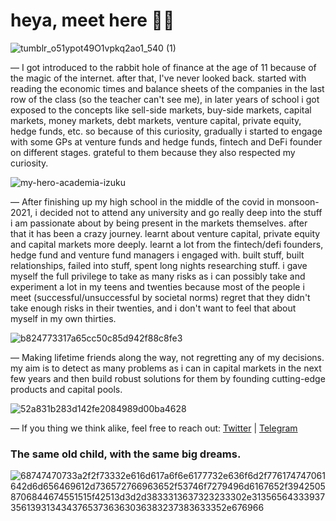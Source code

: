 # heya, meet here 🧪🥽
![tumblr_o51ypot49O1vpkq2ao1_540 (1)](https://user-images.githubusercontent.com/93916934/187820571-e174507c-a9cf-46ca-b166-9cf19b9863b1.gif)


— I got introduced to the rabbit hole of finance at the age of 11 because of the magic of the internet. after that, I've never looked back. started with reading the economic times and balance sheets of the companies in the last row of the class (so the teacher can't see me), in later years of school i got exposed to the concepts like sell-side markets, buy-side markets, capital markets, money markets, debt markets, venture capital, private equity, hedge funds, etc. so because of this curiosity, gradually i started to engage with some GPs at venture funds and hedge funds, fintech and DeFi founder on different stages. grateful to them because they also respected my curiosity.

![my-hero-academia-izuku](https://user-images.githubusercontent.com/93916934/187825681-bcd8aebf-0158-40f9-a4f0-c4b785c74e08.gif)


— After finishing up my high school in the middle of the covid in monsoon-2021, i decided not to attend any university and go really deep into the stuff i am passionate about by being present in the markets themselves. after that it has been a crazy journey. learnt about venture capital, private equity and capital markets more deeply. learnt a lot from the fintech/defi founders, hedge fund and venture fund managers i engaged with. built stuff, built relationships, failed into stuff, spent long nights researching stuff. i gave myself the full privilege to take as many risks as i can possibly take and experiment a lot in my teens and twenties because most of the people i meet (successful/unsuccessful by societal norms) regret that they didn't take enough risks in their twenties, and i don't want to feel that about myself in my own thirties.

![b824773317a65cc50c85d942f88c8fe3](https://user-images.githubusercontent.com/93916934/187826389-ab72ad9f-06c2-42f1-bc52-a55ece599aac.gif)


— Making lifetime friends along the way, not regretting any of my decisions. my aim is to detect as many problems as i can in capital markets in the next few years and then build robust solutions for them by founding cutting-edge products and capital pools.

![52a831b283d142fe2084989d00ba4628](https://user-images.githubusercontent.com/93916934/187828081-ed0f4870-4d81-4323-82d7-2e88ecaf32ea.gif)


— If you thing we think alike, feel free to reach out: [Twitter](https://twitter.com/meetbarvadiya) | [Telegram](t.me/meetbarvadiya)

### The same old child, with the same big dreams.

![68747470733a2f2f73332e616d617a6f6e6177732e636f6d2f776174747061642d6d656469612d736572766963652f53746f7279496d6167652f39425058706844674551515f42513d3d2d3833313637323233302e3135656433393735613931343437653736363036383237383633352e676966](https://user-images.githubusercontent.com/93916934/187828650-ea6e4c00-4b10-415a-a2b5-078fff387100.gif)

